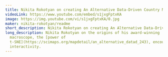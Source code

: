 ```yaml
---
title: Nikita Rokotyan on creating An Alternative Data-Driven Country Map
videoLink: https://www.youtube.com/embed/s1jxgFptxKA
image: https://img.youtube.com/vi/s1jxgFptxKA/0.jpg
maker: nikita-rokotyan/readme
short_description: Nikita Rokotyan on creating An Alternative Data-Driven Country Map
long_description: Nikita Rokotyan on the origins of his award-winning
  macroscope, the [power of
  t-SNE](https://scimaps.org/mapdetail/an_alternative_datad_243), encouraging
  interactivity.
---
```

